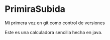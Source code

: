 PrimiraSubida
=============

Mi primera vez en git como control de versiones

Este es una calculadora sencilla hecha en java.